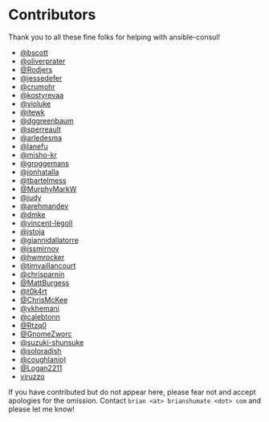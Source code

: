 # Contributors

Thank you to all these fine folks for helping with ansible-consul!

- [@bscott](https://github.com/bscott)
- [@oliverprater](https://github.com/oliverprater)
- [@Rodjers](https://github.com/Rodjers)
- [@jessedefer](https://github.com/jessedefer)
- [@crumohr](https://github.com/crumohr)
- [@kostyrevaa](https://github.com/kostyrevaa)
- [@violuke](https://github.com/violuke)
- [@itewk](https://github.com/itewk)
- [@dggreenbaum](https://github.com/dggreenbaum)
- [@sperreault](https://github.com/sperreault)
- [@arledesma](https://github.com/arledesma)
- [@lanefu](https://github.com/lanefu)
- [@misho-kr](https://github.com/misho-kr)
- [@groggemans](https://github.com/groggemans)
- [@jonhatalla](https://github.com/jonhatalla)
- [@tbartelmess](https://github.com/tbartelmess)
- [@MurphyMarkW](https://github.com/MurphyMarkW)
- [@judy](http://judy.github.io)
- [@arehmandev](https://github.com/arehmandev)
- [@dmke](https://github.com/dmke)
- [@vincent-legoll](https://github.com/vincent-legoll)
- [@jstoja](https://github.com/jstoja)
- [@giannidallatorre](https://github.com/giannidallatorre)
- [@issmirnov](https://github.com/issmirnov)
- [@hwmrocker](https://github.com/hwmrocker)
- [@timvaillancourt](https://github.com/timvaillancourt)
- [@chrisparnin](https://github.com/chrisparnin)
- [@MattBurgess](https://github.com/MattBurgess)
- [@t0k4rt](https://github.com/@t0k4rt)
- [@ChrisMcKee](https://github.com/ChrisMcKee)
- [@ykhemani](https://github.com/ykhemani)
- [@calebtonn](https://github.com/calebtonn)
- [@Rtzq0](https://github.com/Rtzq0)
- [@GnomeZworc](https://github.com/GnomeZworc)
- [@suzuki-shunsuke](https://github.com/suzuki-shunsuke)
- [@soloradish](https://github.com/soloradish)
- [@coughlanio)](https://github.com/coughlanio)
- [@Logan2211](https://github.com/Logan2211)
- [viruzzo](https://github.com/viruzzo)

If you have contributed but do not appear here, please fear not and accept
apologies for the omission. Contact `brian <at> brianshumate <dot> com` and
please let me know!
